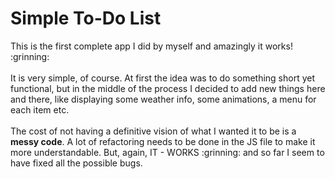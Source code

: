 <h1>Simple To-Do List</h1>
This is the first complete app I did by myself and amazingly it works! :grinning: <br><br>
It is very simple, of course. At first the idea was to do something short yet functional, but in the middle of the process I decided to add new things here and there, like displaying some weather info, some animations, a menu for each item etc.<br><br>
The cost of not having a definitive vision of what I wanted it to be is a <strong>messy code</strong>. A lot of refactoring needs to be done in the JS file to make it more understandable. But, again, IT - WORKS :grinning: and so far I seem to have fixed all the possible bugs.
